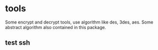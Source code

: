 # tools
Some encrypt and decrypt tools, use algorithm like des, 3des, aes. Some abstract algorithm also contained in this package.

## test ssh
